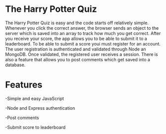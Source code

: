 # The Harry Potter Quiz

The Harry Potter Quiz is easy and the code starts off relatively simple. Whenever you click the correct answer, the browser sends an object to the server which is saved into an
array to track how much you get correct. After you receive your score, the app allows you to be able to submit it to a leaderboard. To be able to submit a score youi must
register for an account. The user registration is authenticated and validated through Node an MongoDB. Once validated, the registered user receives a session. There is also a
feature that allows you to post comments which get saved into a database.

# Features

-Simple and easy JavaScript

-Node and Express authentication

-Post comments

-Submit score to leaderboard

